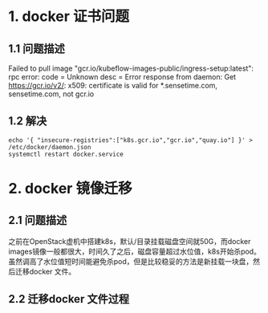 # 1. docker 证书问题

## 1.1 问题描述
Failed to pull image "gcr.io/kubeflow-images-public/ingress-setup:latest": rpc error: code = Unknown desc = Error response from daemon: Get https://gcr.io/v2/: x509: certificate is valid for *.sensetime.com, sensetime.com, not gcr.io

## 1.2 解决
```
echo '{ "insecure-registries":["k8s.gcr.io","gcr.io","quay.io"] }' > /etc/docker/daemon.json
systemctl restart docker.service
```

# 2. docker 镜像迁移
## 2.1 问题描述
之前在OpenStack虚机中搭建k8s，默认/目录挂载磁盘空间就50G，而docker images镜像一般都很大，时间久了之后，磁盘容量超过水位值，k8s开始杀pod。
虽然调高了水位值短时间能避免杀pod，但是比较稳妥的方法是新挂载一块盘，然后迁移docker 文件。

## 2.2 迁移docker 文件过程